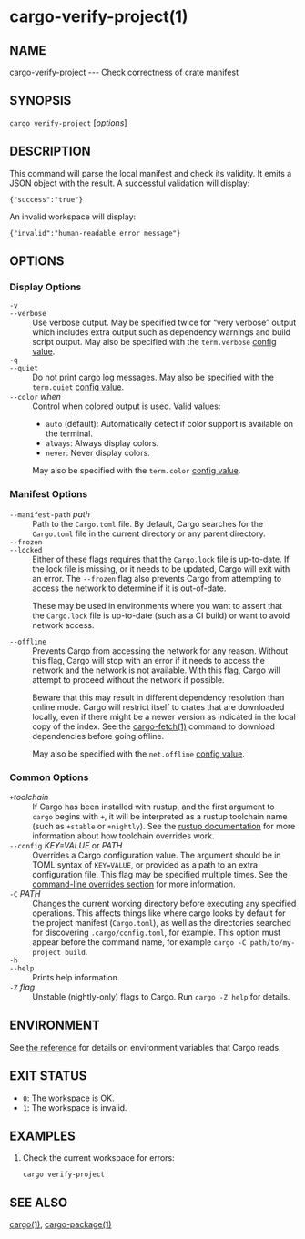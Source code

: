 # cargo-verify-project(1)

## NAME

cargo-verify-project --- Check correctness of crate manifest

## SYNOPSIS

`cargo verify-project` [_options_]

## DESCRIPTION

This command will parse the local manifest and check its validity. It emits a
JSON object with the result. A successful validation will display:

    {"success":"true"}

An invalid workspace will display:

    {"invalid":"human-readable error message"}

## OPTIONS

### Display Options

<dl>

<dt class="option-term" id="option-cargo-verify-project--v"><a class="option-anchor" href="#option-cargo-verify-project--v"></a><code>-v</code></dt>
<dt class="option-term" id="option-cargo-verify-project---verbose"><a class="option-anchor" href="#option-cargo-verify-project---verbose"></a><code>--verbose</code></dt>
<dd class="option-desc">Use verbose output. May be specified twice for “very verbose” output which
includes extra output such as dependency warnings and build script output.
May also be specified with the <code>term.verbose</code>
<a href="../reference/config.html">config value</a>.</dd>


<dt class="option-term" id="option-cargo-verify-project--q"><a class="option-anchor" href="#option-cargo-verify-project--q"></a><code>-q</code></dt>
<dt class="option-term" id="option-cargo-verify-project---quiet"><a class="option-anchor" href="#option-cargo-verify-project---quiet"></a><code>--quiet</code></dt>
<dd class="option-desc">Do not print cargo log messages.
May also be specified with the <code>term.quiet</code>
<a href="../reference/config.html">config value</a>.</dd>


<dt class="option-term" id="option-cargo-verify-project---color"><a class="option-anchor" href="#option-cargo-verify-project---color"></a><code>--color</code> <em>when</em></dt>
<dd class="option-desc">Control when colored output is used. Valid values:</p>
<ul>
<li><code>auto</code> (default): Automatically detect if color support is available on the
terminal.</li>
<li><code>always</code>: Always display colors.</li>
<li><code>never</code>: Never display colors.</li>
</ul>
<p>May also be specified with the <code>term.color</code>
<a href="../reference/config.html">config value</a>.</dd>



</dl>

### Manifest Options

<dl>

<dt class="option-term" id="option-cargo-verify-project---manifest-path"><a class="option-anchor" href="#option-cargo-verify-project---manifest-path"></a><code>--manifest-path</code> <em>path</em></dt>
<dd class="option-desc">Path to the <code>Cargo.toml</code> file. By default, Cargo searches for the
<code>Cargo.toml</code> file in the current directory or any parent directory.</dd>



<dt class="option-term" id="option-cargo-verify-project---frozen"><a class="option-anchor" href="#option-cargo-verify-project---frozen"></a><code>--frozen</code></dt>
<dt class="option-term" id="option-cargo-verify-project---locked"><a class="option-anchor" href="#option-cargo-verify-project---locked"></a><code>--locked</code></dt>
<dd class="option-desc">Either of these flags requires that the <code>Cargo.lock</code> file is
up-to-date. If the lock file is missing, or it needs to be updated, Cargo will
exit with an error. The <code>--frozen</code> flag also prevents Cargo from
attempting to access the network to determine if it is out-of-date.</p>
<p>These may be used in environments where you want to assert that the
<code>Cargo.lock</code> file is up-to-date (such as a CI build) or want to avoid network
access.</dd>


<dt class="option-term" id="option-cargo-verify-project---offline"><a class="option-anchor" href="#option-cargo-verify-project---offline"></a><code>--offline</code></dt>
<dd class="option-desc">Prevents Cargo from accessing the network for any reason. Without this
flag, Cargo will stop with an error if it needs to access the network and
the network is not available. With this flag, Cargo will attempt to
proceed without the network if possible.</p>
<p>Beware that this may result in different dependency resolution than online
mode. Cargo will restrict itself to crates that are downloaded locally, even
if there might be a newer version as indicated in the local copy of the index.
See the <a href="cargo-fetch.html">cargo-fetch(1)</a> command to download dependencies before going
offline.</p>
<p>May also be specified with the <code>net.offline</code> <a href="../reference/config.html">config value</a>.</dd>



</dl>

### Common Options

<dl>

<dt class="option-term" id="option-cargo-verify-project-+toolchain"><a class="option-anchor" href="#option-cargo-verify-project-+toolchain"></a><code>+</code><em>toolchain</em></dt>
<dd class="option-desc">If Cargo has been installed with rustup, and the first argument to <code>cargo</code>
begins with <code>+</code>, it will be interpreted as a rustup toolchain name (such
as <code>+stable</code> or <code>+nightly</code>).
See the <a href="https://rust-lang.github.io/rustup/overrides.html">rustup documentation</a>
for more information about how toolchain overrides work.</dd>


<dt class="option-term" id="option-cargo-verify-project---config"><a class="option-anchor" href="#option-cargo-verify-project---config"></a><code>--config</code> <em>KEY=VALUE</em> or <em>PATH</em></dt>
<dd class="option-desc">Overrides a Cargo configuration value. The argument should be in TOML syntax of <code>KEY=VALUE</code>,
or provided as a path to an extra configuration file. This flag may be specified multiple times.
See the <a href="../reference/config.html#command-line-overrides">command-line overrides section</a> for more information.</dd>


<dt class="option-term" id="option-cargo-verify-project--C"><a class="option-anchor" href="#option-cargo-verify-project--C"></a><code>-C</code> <em>PATH</em></dt>
<dd class="option-desc">Changes the current working directory before executing any specified operations. This affects
things like where cargo looks by default for the project manifest (<code>Cargo.toml</code>), as well as
the directories searched for discovering <code>.cargo/config.toml</code>, for example. This option must
appear before the command name, for example <code>cargo -C path/to/my-project build</code>.</dd>


<dt class="option-term" id="option-cargo-verify-project--h"><a class="option-anchor" href="#option-cargo-verify-project--h"></a><code>-h</code></dt>
<dt class="option-term" id="option-cargo-verify-project---help"><a class="option-anchor" href="#option-cargo-verify-project---help"></a><code>--help</code></dt>
<dd class="option-desc">Prints help information.</dd>


<dt class="option-term" id="option-cargo-verify-project--Z"><a class="option-anchor" href="#option-cargo-verify-project--Z"></a><code>-Z</code> <em>flag</em></dt>
<dd class="option-desc">Unstable (nightly-only) flags to Cargo. Run <code>cargo -Z help</code> for details.</dd>


</dl>


## ENVIRONMENT

See [the reference](../reference/environment-variables.html) for
details on environment variables that Cargo reads.


## EXIT STATUS

* `0`: The workspace is OK.
* `1`: The workspace is invalid.

## EXAMPLES

1. Check the current workspace for errors:

       cargo verify-project

## SEE ALSO
[cargo(1)](cargo.html), [cargo-package(1)](cargo-package.html)
